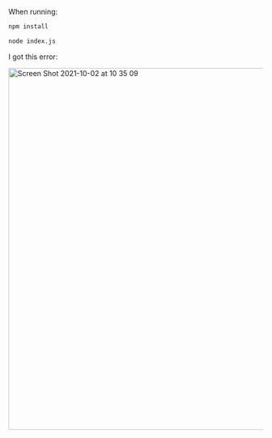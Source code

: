 When running:
```bash
npm install

node index.js
```

I got this error:

<img width="715" alt="Screen Shot 2021-10-02 at 10 35 09" src="https://user-images.githubusercontent.com/25530077/135709471-6ca7b06c-d8af-45ef-8e85-44e008ea955a.png">
